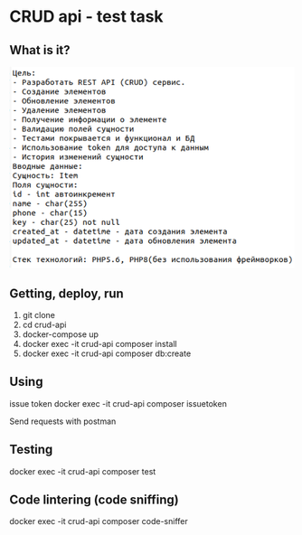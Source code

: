# CRUD api - test task
## What is it?
![task](./task.png)
## Getting, deploy, run
1. git clone 
1. cd crud-api
1. docker-compose up
1. docker exec -it crud-api composer install
1. docker exec -it crud-api composer db:create
## Using
issue token docker exec -it crud-api composer issuetoken

Send requests with postman
## Testing
docker exec -it crud-api composer test
## Code lintering (code sniffing)
docker exec -it crud-api composer code-sniffer
